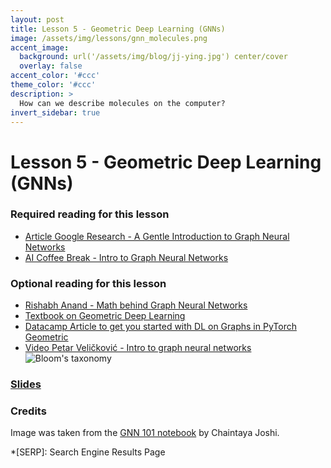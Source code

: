 ```yaml
---
layout: post
title: Lesson 5 - Geometric Deep Learning (GNNs)
image: /assets/img/lessons/gnn_molecules.png
accent_image: 
  background: url('/assets/img/blog/jj-ying.jpg') center/cover
  overlay: false
accent_color: '#ccc'
theme_color: '#ccc'
description: >
  How can we describe molecules on the computer?
invert_sidebar: true
---
```


# Lesson 5 - Geometric Deep Learning (GNNs)

### Required reading for this lesson
- [Article Google Research - A Gentle Introduction to Graph Neural Networks](https://distill.pub/2021/gnn-intro/)
- [AI Coffee Break - Intro to Graph Neural Networks](https://www.youtube.com/watch?v=me3UsMm9QEs)

### Optional reading for this lesson
- [Rishabh Anand - Math behind Graph Neural Networks](https://rish-16.github.io/posts/gnn-math/)
- [Textbook on Geometric Deep Learning](https://arxiv.org/abs/2104.13478)
- [Datacamp Article to get you started with DL on Graphs in PyTorch Geometric](https://www.datacamp.com/tutorial/comprehensive-introduction-graph-neural-networks-gnns-tutorial)
- [Video Petar Veličković - Intro to graph neural networks](https://www.youtube.com/watch?v=8owQBFAHw7E)
![Bloom's taxonomy](https://www.google.com/url?sa=i&url=https%3A%2F%2Fcitt.ufl.edu%2Fresources%2Fthe-learning-process%2Fdesigning-the-learning-experience%2Fblooms-taxonomy%2F&psig=AOvVaw0R780i-w_ndUrB188eKcBY&ust=1687014747847000&source=images&cd=vfe&ved=0CBEQjRxqFwoTCMi29eeJyP8CFQAAAAAdAAAAABAE)

### [Slides](/assets/slides/04_GNNs.pdf)

### Credits

Image was taken from the [GNN 101 notebook](https://colab.research.google.com/github/chaitjo/geometric-gnn-dojo/blob/main/geometric_gnn_101.ipynb) by Chaintaya Joshi.


*[SERP]: Search Engine Results Page

